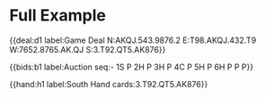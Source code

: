 # Full Example

{{deal:d1 label:Game Deal N:AKQJ.543.9876.2 E:T98.AKQJ.432.T9 W:7652.8765.AK.QJ S:3.T92.QT5.AK876}}

{{bids:b1 label:Auction seq:- 1S P 2H P 3H P 4C P 5H P 6H P P P}}

{{hand:h1 label:South Hand cards:3.T92.QT5.AK876}}
